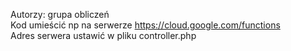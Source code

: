 Autorzy: grupa obliczeń  
Kod umieścić np na serwerze https://cloud.google.com/functions  
Adres serwera ustawić w pliku controller.php